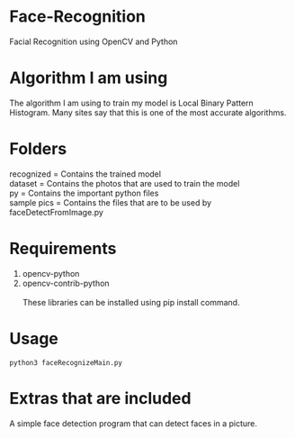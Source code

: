 # Face-Recognition
Facial Recognition using OpenCV and Python

# Algorithm I am using
The algorithm I am using to train my model is Local Binary Pattern Histogram. Many sites say that this is one of the most accurate algorithms.

# Folders
recognized = Contains the trained model<br>
dataset = Contains the photos that are used to train the model<br>
py = Contains the important python files<br>
sample pics = Contains the files that are to be used by faceDetectFromImage.py<br>

# Requirements
1. opencv-python<br>
2. opencv-contrib-python<br>
<br>These libraries can be installed using pip install command.

# Usage
    python3 faceRecognizeMain.py


# Extras that are included
A simple face detection program that can detect faces in a picture.
